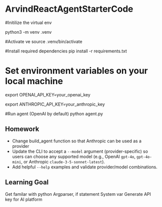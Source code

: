# ArvindReactAgentStarterCode

#Initilize the virtual env

python3 -m venv .venv

#Activate ve
source .venv/bin/activate

#Install required dependencies
pip install -r requirements.txt

# Set environment variables on your local machine

export OPENAI_API_KEY=your_openai_key

export ANTHROPIC_API_KEY=your_anthropic_key

#Run agent (OpenAI by default)
python agent.py

## Homework

- Change build_agent function so that Anthropic can be used as a provider
- Update the CLI to accept a `--model` argument (provider-specific) so users can choose any supported model (e.g., OpenAI `gpt-4o`, `gpt-4o-mini`, or Anthropic `claude-3-5-sonnet-latest`).
- Add helpful `--help` examples and validate provider/model combinations.

## Learning Goal
Get familar with python Argparser, if statement
System var
Generate API key for AI platform

